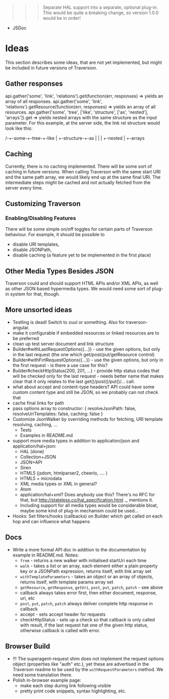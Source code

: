 >>> Separate HAL support into a separate, optional plug-in. This would be quite a breaking change, so version 1.0.0 would be in order!

* JSDoc

# Ideas

This section describes some ideas, that are not yet implemented, but might be included in future versions of Traversion.

## Gather responses

api.gather('some', 'link', 'relations').get(function(err, responses) => yields an array of all responses.
api.gather('some', 'link', 'relations').getResource(function(err, responses) => yields an array of all resources.
api.gather('some', 'tree', ['like', 'structure', ['as', 'nested'], 'arrays']).get => yields nested arrays with the same structure as the input parameter. For this example, at the server side, the link rel structure would look like this:

/-+-some-+-tree-+-like
                |
                +-structure-+-as
                |           |
                |           +-nested
                |
                +-arrays
## Caching

Currently, there is no caching implemented. There will be some sort of caching in future versions. When calling Traverson with the same start URI and the same path array, we would likely end up at the same final URI. The intermediate steps might be cached and not actually fetched from the server every time.

## Customizing Traverson

### Enabling/Disabling Features

There will be some simple on/off toggles for certain parts of Traverson behaviour. For example, it should be possible to
* disable URI templates,
* disable JSONPath,
* disable caching (a feature yet to be implemented in the first place)

## Other Media Types Besides JSON

Traverson could and should support HTML APIs and/or XML APIs, as well as other JSON based hypermedia types. We would need some sort of plug-in system for that, though.

## More unsorted ideas

* Testling is dead! Switch to zuul or something. Also for traverson-angular.
* make it configurable if embedded resources or linked resources are to be preferred
* clean up test server document and link structure
* Builder#withLastRequestOptions({...}) - use the given options, but only in the last request (the one which get/post/put/getResource control)
* Builder#withFirtRequestOptions({...}) - use the given options, but only in the first request - is there a use case for this?
* Builder#checkHttpStatus(200, 201, ...) - provide http status codes that will be checked only for the last request - needs better name that makes clear that it only relates to the last get()/post()/put()/... call.
* what about accept and content-type headers? API could have some custom
  content type and still be JSON, so we probably can not check that
* cache final links for path
* pass options array to constructor:
    {
      resolveJsonPath: false,
      resolveUriTemplates: false,
      caching: false
    }
* Customize JsonWalker by overriding methods for fetching, URI template
  resolving, caching, ...
    * Tests
    * Examples in README.md
* support more media types in addition to application/json and application/hal+json:
    * HAL (done)
    * Collection+JSON
    * JSON+API
    * Siren
    * HTML5 (jsdom, htmlparser2, cheerio, .... )
    * HTML5 + microdata
    * XML media types or XML in general?
    * Atom
    * application/hal+xml? Does anybody use this? There's no RFC for that, but http://stateless.co/hal_specification.html ._ mentions it.
    * Including support for all media types would be considerable bloat, maybe some kind of plug-in mechanism could be used...
* Hooks: Set filters/hooks (callbacks) on Builder which get called on each hop and can influence what happens

## Docs

* Write a more formal API doc in addition to the documentation by example in README.md. Notes:
    * `from` - returns a new walker with initialised startUri each time
    * `walk` - takes a list or an array, each element either a plain property key or a JSONPath expression, returns itself, with link array set
    * `withTemplateParameters` - takes an object or an array of objects, returns itself, with template params array set
    * `getResource`, `getResponse`, `getUri`, `post`, `put`, `patch`, `patch` - see above
    * callback always takes error first, then either document, response, uri, etc
    * `post`, `put`, `patch`, `patch` always deliver complete http response in callback
    * accept - sets accept header for requests
    * checkHttpStatus - sets up a check so that callback is only called with result, if the last request hat one of the given http status, otherwise callback is called with error.

## Browser Build

* !!! The superagent-request shim does not implement the request options object (properties like "auth" etc.), yet these are advertised in the Traverson readme to be used by the `withRequestParameters` method. We need some translation there.
* Polish in-browser example page:
    * make each step during link following visible
    * pretty print code snippets, syntax highlighting, etc.
